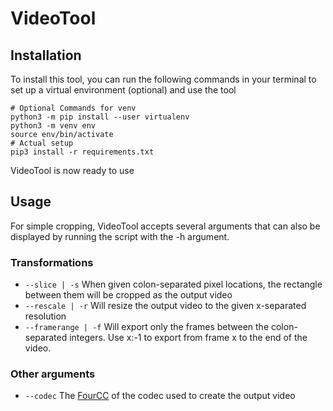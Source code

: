 # VideoTool
## Installation
To install this tool, you can run the following commands in your terminal to set up a virtual environment (optional) and use the tool
```shell script
# Optional Commands for venv
python3 -m pip install --user virtualenv
python3 -m venv env
source env/bin/activate
# Actual setup
pip3 install -r requirements.txt
```
VideoTool is now ready to use
## Usage
For simple cropping, VideoTool accepts several arguments that can also be displayed by running the script with the -h argument.

### Transformations
 - ``--slice | -s`` When given colon-separated pixel locations, the rectangle between them will be cropped as the output video
 - ``--rescale | -r`` Will resize the output video to the given x-separated resolution
 - ``--framerange | -f`` Will export only the frames between the colon-separated integers. Use x:-1 to export from frame x to the end of the video.
### Other arguments
 - ``--codec`` The [FourCC](http://www.fourcc.org/codecs.php) of the codec used to create the output video
